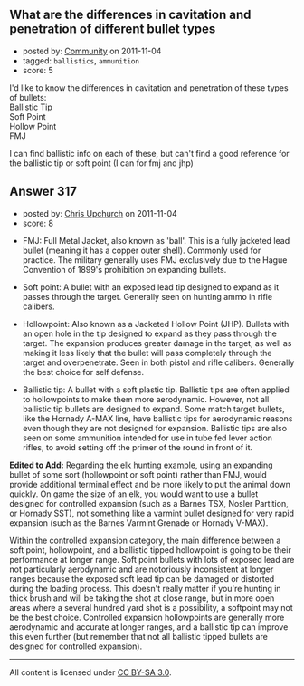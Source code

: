 ## What are the differences in cavitation and penetration of different bullet types

- posted by: [Community](https://stackexchange.com/users/-1/-1-community) on 2011-11-04
- tagged: `ballistics`, `ammunition`
- score: 5

I'd like to know the differences in cavitation and penetration of these types of bullets:<br>
Ballistic Tip<br>
Soft Point<br>
Hollow Point<br>
FMJ<br>

I can find ballistic info on each of these, but can't find a good reference for the ballistic tip or soft point (I can for fmj and jhp)



## Answer 317

- posted by: [Chris Upchurch](https://stackexchange.com/users/-1/79-chris-upchurch) on 2011-11-04
- score: 8

<ul>
<li><p>FMJ: Full Metal Jacket, also known as 'ball'.  This is a fully jacketed lead bullet (meaning it has a copper outer shell).  Commonly used for practice.  The military generally uses FMJ exclusively due to the Hague Convention of 1899's prohibition on expanding bullets.</p></li>
<li><p>Soft point: A bullet with an exposed lead tip designed to expand as it passes through the target.  Generally seen on hunting ammo in rifle calibers.</p></li>
<li><p>Hollowpoint: Also known as a Jacketed Hollow Point (JHP).  Bullets with an open hole in the tip designed to expand as they pass through the target.  The expansion produces greater damage in the target, as well as making it less likely that the bullet will pass completely through the target and overpenetrate.  Seen in both pistol and rifle calibers.  Generally the best choice for self defense.</p></li>
<li><p>Ballistic tip: A bullet with a soft plastic tip.  Ballistic tips are often applied to hollowpoints to make them more aerodynamic.  However, not all ballistic tip bullets are designed to expand.  Some match target bullets, like the Hornady A-MAX line, have ballistic tips for aerodynamic reasons even though they are not designed for expansion.  Ballistic tips are also seen on some ammunition intended for use in tube fed lever action rifles, to avoid setting off the primer of the round in front of it.  </p></li>
</ul>

<p><strong>Edited to Add:</strong>
Regarding <a href="http://firearms.stackexchange.com/revisions/316/6">the elk hunting example</a>, using an expanding bullet of some sort (hollowpoint or soft point) rather than FMJ, would provide additional terminal effect and be more likely to put the animal down quickly.  On game the size of an elk, you would want to use a bullet designed for controlled expansion (such as a Barnes TSX, Nosler Partition, or Hornady SST), not something like a varmint bullet designed for very rapid expansion (such as the Barnes Varmint Grenade or Hornady V-MAX).  </p>

<p>Within the controlled expansion category, the main difference between a soft point, hollowpoint, and a ballistic tipped hollowpoint is going to be their performance at longer range.  Soft point bullets with lots of exposed lead are not particularly aerodynamic and are notoriously inconsistent at longer ranges because the exposed soft lead tip can be damaged or distorted during the loading process.  This doesn't really matter if you're hunting in thick brush and will be taking the shot at close range, but in more open areas where a several hundred yard shot is a possibility, a softpoint may not be the best choice.  Controlled expansion hollowpoints are generally more aerodynamic and accurate at longer ranges, and a ballistic tip can improve this even further (but remember that not all ballistic tipped bullets are designed for controlled expansion).</p>




---

All content is licensed under [CC BY-SA 3.0](https://creativecommons.org/licenses/by-sa/3.0/).

